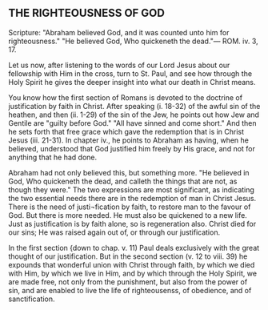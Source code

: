 ## THE RIGHTEOUSNESS OF GOD ##

Scripture: "Abraham believed God, and it was counted unto him for righteousness." "He believed God, Who quickeneth the dead."— ROM. iv. 3, 17.



Let us now, after listening to the words of our Lord Jesus about our fellowship with Him in the cross, turn to St. Paul, and see how through the Holy Spirit he gives the deeper insight into what our death in Christ means.



You know how the first section of Romans is devoted to the doctrine of justification by faith in Christ. After speaking (i. 18-32) of the awful sin of the heathen, and then (ii. 1-29) of the sin of the Jew, he points out how Jew and Gentile are "guilty before God." "All have sinned and come short." And then he sets forth that free grace which gave the redemption that is in Christ Jesus (iii. 21-31). In chapter iv., he points to Abraham as having, when he believed, understood that God justified him freely by His grace, and not for anything that he had done.



Abraham had not only believed this, but something more. "He believed in God, Who quickeneth the dead, and calleth the things that are not, as though they were." The two expressions are most significant, as indicating the two essential needs there are in the redemption of man in Christ Jesus. There is the need of justi¬fication by faith, to restore man to the favour of God. But there is more needed. He must also be quickened to a new life. Just as justification is by faith alone, so is regeneration also. Christ died for our sins; He was raised again out of, or through our justification.



In the first section {down to chap. v. 11) Paul deals exclusively with the great thought of our justification. But in the second section (v. 12 to viii. 39) he expounds that wonderful union with Christ through faith, by which we died with Him, by which we live in Him, and by which through the Holy Spirit, we are made free, not only from the punishment, but also from the power of sin, and are enabled to live the life of righteousenss, of obedience, and of sanctification.

